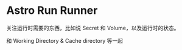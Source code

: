 # Astro Run Runner

关注运行时需要的东西，比如说 Secret 和 Volume，以及运行时的状态。

和 Working Directory & Cache directory 等一起